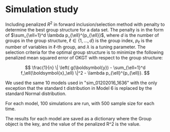 # Simulation study

Including penalized $R^2$ in forward inclusion/selection method with penalty to determine the best group structure for a data set. The penalty is in the form of $\sum_{\ell=1}^d \lambda p_{\ell}^{p_{\ell}}$, where $d$ is the number of groups in the group structure, $\ell \in \{1, \ldots, d\}$ is the group index, $p_\ell$ is the number of variables in $\ell$-th group, and $\lambda$ is a tuning parameter. The selection criteria for the optimal group structure is to minimize the following penalized mean squared error of OKGT with respect to the group structure:

$$ 
\frac{1}{n} \| \left( g(\boldsymbol{y}) - \sum_{\ell=1}^d f_\ell(\boldsymbol{x}_\ell)  \|^2 - \lambda p_{\ell}^{p_{\ell}}.
$$
 
We used the same 10 models used in "sim_01202016_1636" with the only exception that the standard t distribution in Model 6 is replaced by the standard Normal distribution. 

For each model, 100 simulations are run, with 500 sample size for each time. 

The results for each model are saved as a dictionary where the Group object is the key, and the value of the penalized R^2 is the value.

